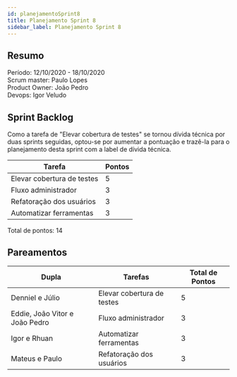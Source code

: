 ```yaml
---
id: planejamentoSprint8
title: Planejamento Sprint 8
sidebar_label: Planejamento Sprint 8
---
```


## Resumo

Período: 12/10/2020 - 18/10/2020 <br>
Scrum master: Paulo Lopes <br>
Product Owner: João Pedro <br>
Devops: Igor Veludo <br>

## Sprint Backlog

Como a tarefa de "Elevar cobertura de testes" se tornou dívida técnica por duas sprints seguidas, optou-se por aumentar a pontuação e trazê-la para o planejamento desta sprint com a label de dívida técnica.

| Tarefa | Pontos |
|--------|--------|
| Elevar cobertura de testes | 5 |
| Fluxo administrador | 3 |
| Refatoração dos usuários | 3 |
| Automatizar ferramentas | 3 |

Total de pontos: 14

## Pareamentos

| Dupla | Tarefas | Total de Pontos |
|-------|---------|-----------------|
| Denniel e Júlio | Elevar cobertura de testes | 5 |
| Eddie, João Vitor e João Pedro | Fluxo administrador | 3 |
| Igor e Rhuan | Automatizar ferramentas | 3 |
| Mateus e Paulo | Refatoração dos usuários | 3 |
